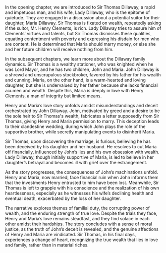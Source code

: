In the opening chapter, we are introduced to Sir Thomas Dillaway, a rapid and impetuous man, and his wife, Lady Dillaway, who is the epitome of quietude. They are engaged in a discussion about a potential suitor for their daughter, Maria Dillaway. Sir Thomas is fixated on wealth, repeatedly asking if the suitor, Mr. Henry Clements, is rich. Lady Dillaway tries to assure him of Clements’ virtues and talents, but Sir Thomas dismisses these qualities, equating contentment with poverty and expressing his disdain for men who are content. He is determined that Maria should marry money, or else she and her future children will receive nothing from him.

In the subsequent chapters, we learn more about the Dillaway family dynamics. Sir Thomas is a wealthy stationer, who was knighted when he was Lord Mayor, and he has two children, John and Maria. John Dillaway is a shrewd and unscrupulous stockbroker, favored by his father for his wealth and cunning. Maria, on the other hand, is a warm-hearted and loving daughter, but she is undervalued by her father because she lacks financial acumen and wealth. Despite this, Maria is deeply in love with Henry Clements, a man of integrity but limited means.

Henry and Maria’s love story unfolds amidst misunderstandings and deceit orchestrated by John Dillaway. John, motivated by greed and a desire to be the sole heir to Sir Thomas's wealth, fabricates a letter supposedly from Sir Thomas, giving Henry and Maria permission to marry. This deception leads to their clandestine wedding, during which John plays the role of the supportive brother, while secretly manipulating events to disinherit Maria.

Sir Thomas, upon discovering the marriage, is furious, believing he has been deceived by his daughter and her husband. He resolves to cut Maria off financially, influenced by John’s lies and his own obsession with wealth. Lady Dillaway, though initially supportive of Maria, is led to believe in her daughter’s betrayal and becomes ill with grief over the estrangement.

As the story progresses, the consequences of John’s machinations unfold. Henry and Maria, now married, face financial ruin when John informs them that the investments Henry entrusted to him have been lost. Meanwhile, Sir Thomas is left to grapple with his conscience and the realization of his own heartlessness, especially as he witnesses his wife’s declining health and eventual death, exacerbated by the loss of her daughter.

The narrative explores themes of familial duty, the corrupting power of wealth, and the enduring strength of true love. Despite the trials they face, Henry and Maria’s love remains steadfast, and they find solace in each other amidst their hardships. The story concludes with a sense of moral justice, as the truth of John’s deceit is revealed, and the genuine affections of Henry and Maria are vindicated. Sir Thomas, in his final days, experiences a change of heart, recognizing the true wealth that lies in love and family, rather than in material riches.